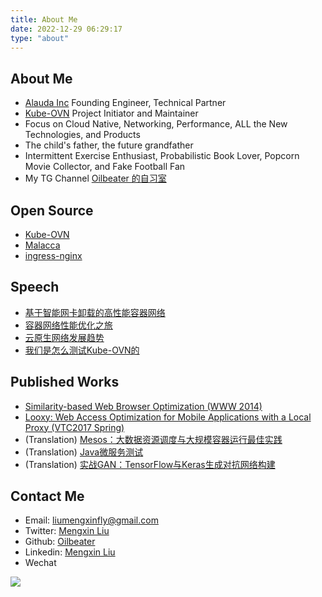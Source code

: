 ```yaml
---
title: About Me
date: 2022-12-29 06:29:17
type: "about"
---
```

## About Me

- [Alauda Inc](https://www.alauda.cn/) Founding Engineer, Technical Partner
- [Kube-OVN](https://github.com/kubeovn) Project Initiator and Maintainer
- Focus on Cloud Native, Networking, Performance, ALL the New Technologies, and Products
- The child's father, the future grandfather
- Intermittent Exercise Enthusiast, Probabilistic Book Lover, Popcorn Movie Collector, and Fake Football Fan
- My TG Channel [Oilbeater 的自习室](https://t.me/oilbeater_studyroom)

## Open Source

- [Kube-OVN](https://github.com/kubeovn)
- [Malacca](https://github.com/oilbeater/malacca)
- [ingress-nginx](https://github.com/oilbeater/ingress-nginx)

## Speech

- [基于智能网卡卸载的高性能容器网络](https://github.com/oilbeater/slides/blob/main/2021-04-20-Nvidia-Webinar)
- [容器网络性能优化之旅](https://github.com/oilbeater/slides/blob/main/2021-12-27-MegaEase%E5%85%AC%E5%BC%80%E5%88%86%E4%BA%AB)
- [云原生网络发展趋势](https://github.com/oilbeater/slides/blob/main/2022-10-29-%E4%B8%AD%E5%9B%BD%E5%BC%80%E6%BA%90%E5%B9%B4%E4%BC%9A-COSCon2022)
- [我们是怎么测试Kube-OVN的](https://github.com/oilbeater/slides/blob/main/2022-12-30-%E6%9C%A8%E5%85%B0%E5%B3%B0%E4%BC%9A)

## Published Works

- [Similarity-based Web Browser Optimization (WWW 2014)](https://dl.acm.org/doi/abs/10.1145/2566486.2567971)
- [Looxy: Web Access Optimization for Mobile Applications with a Local Proxy (VTC2017 Spring)](http://ieeexplore.ieee.org/document/8108297/)
- (Translation) [Mesos：大数据资源调度与大规模容器运行最佳实践](https://book.douban.com/subject/26609422/)
- (Translation) [Java微服务测试](https://book.douban.com/subject/34466227/)
- (Translation) [实战GAN：TensorFlow与Keras生成对抗网络构建](https://book.douban.com/subject/34879028/)

## Contact Me

- Email: [liumengxinfly@gmail.com](mailto:liumengxinfly@gmail.com)
- Twitter: [Mengxin Liu](https://twitter.com/liumengxinfly)
- Github: [Oilbeater](https://github.com/oilbeater)
- Linkedin: [Mengxin Liu](https://www.linkedin.com/in/oilbeater/)
- Wechat

![](../images/wechat.jpeg)

